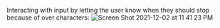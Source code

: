 Interacting with input by letting the user know when they should stop because of over characters:
![Screen Shot 2021-12-02 at 11 41 23 PM](https://user-images.githubusercontent.com/27200158/144546867-b4fa9413-5093-4348-a125-08771d9c0439.png)
